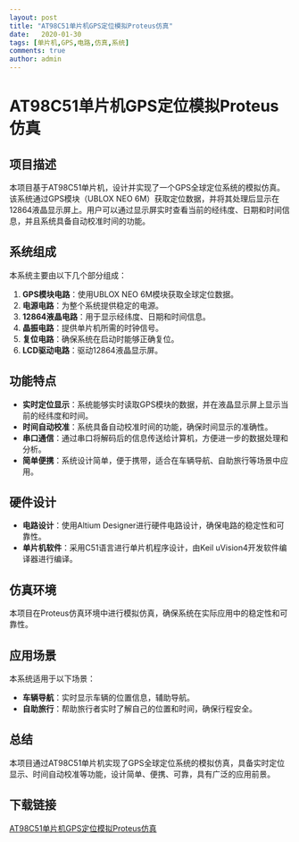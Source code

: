```yaml
---
layout: post
title: "AT98C51单片机GPS定位模拟Proteus仿真"
date:   2020-01-30
tags: [单片机,GPS,电路,仿真,系统]
comments: true
author: admin
---
```

# AT98C51单片机GPS定位模拟Proteus仿真

## 项目描述

本项目基于AT98C51单片机，设计并实现了一个GPS全球定位系统的模拟仿真。该系统通过GPS模块（UBLOX NEO 6M）获取定位数据，并将其处理后显示在12864液晶显示屏上。用户可以通过显示屏实时查看当前的经纬度、日期和时间信息，并且系统具备自动校准时间的功能。

## 系统组成

本系统主要由以下几个部分组成：

1. **GPS模块电路**：使用UBLOX NEO 6M模块获取全球定位数据。
2. **电源电路**：为整个系统提供稳定的电源。
3. **12864液晶电路**：用于显示经纬度、日期和时间信息。
4. **晶振电路**：提供单片机所需的时钟信号。
5. **复位电路**：确保系统在启动时能够正确复位。
6. **LCD驱动电路**：驱动12864液晶显示屏。

## 功能特点

- **实时定位显示**：系统能够实时读取GPS模块的数据，并在液晶显示屏上显示当前的经纬度和时间。
- **时间自动校准**：系统具备自动校准时间的功能，确保时间显示的准确性。
- **串口通信**：通过串口将解码后的信息传送给计算机，方便进一步的数据处理和分析。
- **简单便携**：系统设计简单，便于携带，适合在车辆导航、自助旅行等场景中应用。

## 硬件设计

- **电路设计**：使用Altium Designer进行硬件电路设计，确保电路的稳定性和可靠性。
- **单片机软件**：采用C51语言进行单片机程序设计，由Keil uVision4开发软件编译器进行编译。

## 仿真环境

本项目在Proteus仿真环境中进行模拟仿真，确保系统在实际应用中的稳定性和可靠性。

## 应用场景

本系统适用于以下场景：

- **车辆导航**：实时显示车辆的位置信息，辅助导航。
- **自助旅行**：帮助旅行者实时了解自己的位置和时间，确保行程安全。

## 总结

本项目通过AT98C51单片机实现了GPS全球定位系统的模拟仿真，具备实时定位显示、时间自动校准等功能，设计简单、便携、可靠，具有广泛的应用前景。

## 下载链接

[AT98C51单片机GPS定位模拟Proteus仿真](https://pan.quark.cn/s/b47a7b7e697b)